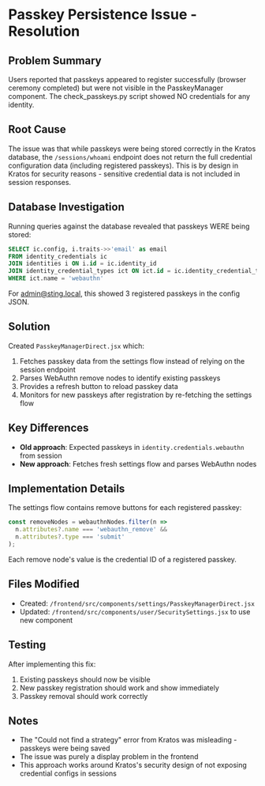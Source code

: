 # Passkey Persistence Issue - Resolution

## Problem Summary
Users reported that passkeys appeared to register successfully (browser ceremony completed) but were not visible in the PasskeyManager component. The check_passkeys.py script showed NO credentials for any identity.

## Root Cause
The issue was that while passkeys were being stored correctly in the Kratos database, the `/sessions/whoami` endpoint does not return the full credential configuration data (including registered passkeys). This is by design in Kratos for security reasons - sensitive credential data is not included in session responses.

## Database Investigation
Running queries against the database revealed that passkeys WERE being stored:
```sql
SELECT ic.config, i.traits->>'email' as email 
FROM identity_credentials ic 
JOIN identities i ON i.id = ic.identity_id 
JOIN identity_credential_types ict ON ict.id = ic.identity_credential_type_id 
WHERE ict.name = 'webauthn'
```

For admin@sting.local, this showed 3 registered passkeys in the config JSON.

## Solution
Created `PasskeyManagerDirect.jsx` which:
1. Fetches passkey data from the settings flow instead of relying on the session endpoint
2. Parses WebAuthn remove nodes to identify existing passkeys
3. Provides a refresh button to reload passkey data
4. Monitors for new passkeys after registration by re-fetching the settings flow

## Key Differences
- **Old approach**: Expected passkeys in `identity.credentials.webauthn` from session
- **New approach**: Fetches fresh settings flow and parses WebAuthn nodes

## Implementation Details
The settings flow contains remove buttons for each registered passkey:
```javascript
const removeNodes = webauthnNodes.filter(n => 
  n.attributes?.name === 'webauthn_remove' && 
  n.attributes?.type === 'submit'
);
```

Each remove node's value is the credential ID of a registered passkey.

## Files Modified
- Created: `/frontend/src/components/settings/PasskeyManagerDirect.jsx`
- Updated: `/frontend/src/components/user/SecuritySettings.jsx` to use new component

## Testing
After implementing this fix:
1. Existing passkeys should now be visible
2. New passkey registration should work and show immediately
3. Passkey removal should work correctly

## Notes
- The "Could not find a strategy" error from Kratos was misleading - passkeys were being saved
- The issue was purely a display problem in the frontend
- This approach works around Kratos's security design of not exposing credential configs in sessions
